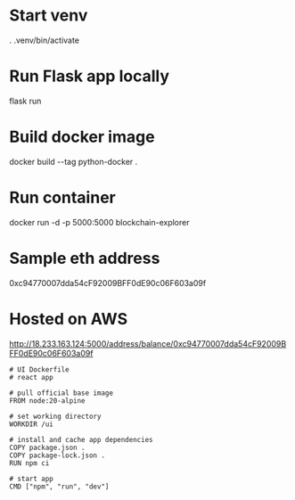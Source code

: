 # Start venv

. .venv/bin/activate

# Run Flask app locally

flask run

# Build docker image

docker build --tag python-docker .

# Run container

docker run -d -p 5000:5000 blockchain-explorer

# Sample eth address

0xc94770007dda54cF92009BFF0dE90c06F603a09f

# Hosted on AWS

http://18.233.163.124:5000/address/balance/0xc94770007dda54cF92009BFF0dE90c06F603a09f

```
# UI Dockerfile
# react app

# pull official base image
FROM node:20-alpine

# set working directory
WORKDIR /ui

# install and cache app dependencies
COPY package.json .
COPY package-lock.json .
RUN npm ci

# start app
CMD ["npm", "run", "dev"]
```

